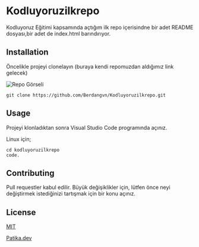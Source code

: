 # Kodluyoruzilkrepo
Kodluyoruz Eğitimi kapsamında açtığım ilk repo içerisindne bir adet README dosyası,bir adet de index.html barındırıyor.


## Installation

Öncelikle projeyi clonelayın
(buraya kendi repomuzdan aldığımız link gelecek)

![Repo Görseli](/Kodluyoruzilkrepo/image/repo.png)

```
git clone https://github.com/Berdangvn/Kodluyoruzilkrepo.git
```
## Usage

Projeyi klonladıktan sonra Visual Studio Code programında açınız.

Linux için;
```
cd kodluyoruzilkrepo
code.
```

## Contributing

Pull requestler kabul edilir. Büyük değişiklikler için, lütfen önce neyi değiştirmek istediğinizi tartışmak için bir konu açınız.

## License

[MIT](https://choosealicense.com/licenses/mit/)

[Patika.dev](https://app.patika.dev/)




